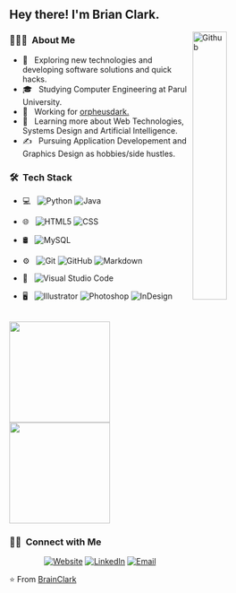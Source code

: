 <h2> Hey there! I'm Brian Clark.</h2>
<img width="35%" align="right" alt="Github" src="https://user-images.githubusercontent.com/48678280/88862734-4903af80-d201-11ea-968b-9c939d88a37c.gif" />
<h3> 👨🏻‍💻 &nbsp;About Me </h3>

- 🤔 &nbsp; Exploring new technologies and developing software solutions and quick hacks.
- 🎓 &nbsp; Studying Computer Engineering at Parul University.
- 💼 &nbsp; Working for [orpheusdark.](https://github.com/orpheusdark)
- 🌱 &nbsp; Learning more about Web Technologies, Systems Design and Artificial Intelligence.
- ✍️ &nbsp; Pursuing Application Developement and Graphics Design as hobbies/side hustles.

<h3> 🛠 &nbsp;Tech Stack</h3>

- 💻 &nbsp;
  ![Python](https://img.shields.io/badge/-Python-333333?style=flat&logo=python)
  ![Java](https://img.shields.io/badge/-Java-333333?style=flat&logo=Java&logoColor=007396)
  
 
- 🌐 &nbsp;
  ![HTML5](https://img.shields.io/badge/-HTML5-333333?style=flat&logo=HTML5)
  ![CSS](https://img.shields.io/badge/-CSS-333333?style=flat&logo=CSS3&logoColor=1572B6)
 
 
- 🛢 &nbsp;
  ![MySQL](https://img.shields.io/badge/-MySQL-333333?style=flat&logo=mysql)
- ⚙️ &nbsp;
  ![Git](https://img.shields.io/badge/-Git-333333?style=flat&logo=git)
  ![GitHub](https://img.shields.io/badge/-GitHub-333333?style=flat&logo=github)
  ![Markdown](https://img.shields.io/badge/-Markdown-333333?style=flat&logo=markdown)
- 🔧 &nbsp;
  ![Visual Studio Code](https://img.shields.io/badge/-Visual%20Studio%20Code-333333?style=flat&logo=visual-studio-code&logoColor=007ACC)
 
- 🖥 &nbsp;
  ![Illustrator](https://img.shields.io/badge/-Illustrator-333333?style=flat&logo=adobe-illustrator)
  ![Photoshop](https://img.shields.io/badge/-Photoshop-333333?style=flat&logo=adobe-photoshop)
  ![InDesign](https://img.shields.io/badge/-InDesign-333333?style=flat&logo=adobe-indesign)

<br/>

<a href="https://github.com/Brianclark003">
  <img height="180em" src="https://github-readme-stats.vercel.app/api?username=Brianclark003&theme=buefy&show_icons=true" />
  <img height="180em" src="https://github-readme-stats.vercel.app/api/top-langs/?username=Brianclark003&theme=buefy&layout=compact" />
</a>

<br/>

<h3> 🤝🏻 &nbsp;Connect with Me </h3>

<p align="center">
<a href="https://www.Brian Clark.com/"><img alt="Website" src="https://img.shields.io/badge/Website-www.Brian Clark.com-blue?style=flat-square&logo=google-chrome"></a>
<a href="https://www.linkedin.com/in/orpheusdark/"><img alt="LinkedIn" src="https://img.shields.io/badge/LinkedIn-Orpheusdark-blue?style=flat-square&logo=linkedin"></a>
<a href="mailto:brian.clark.wrk@gmail.com"><img alt="Email" src="https://img.shields.io/badge/Email-brian.clark.wrk@gmail.com-blue?style=flat-square&logo=gmail"></a>
</p>

⭐️ From [BrainClark](https://github.com/Brianclark003)
